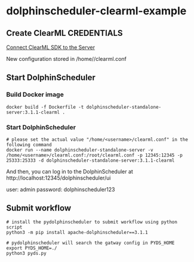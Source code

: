 # dolphinscheduler-clearml-example


## Create ClearML CREDENTIALS

[Connect ClearML SDK to the Server](https://clear.ml/docs/latest/docs/getting_started/ds/ds_first_steps#connect-clearml-sdk-to-the-server)

New configuration stored in /home/<username>/clearml.conf


## Start DolphinScheduler 

### Build Docker image

```
docker build -f Dockerfile -t dolphinscheduler-standalone-server:3.1.1-clearml .
```

### Start DolphinScheduler 

```
# please set the actual value "/home/<username>/clearml.conf" in the following command
docker run --name dolphinscheduler-standalone-server -v /home/<username>/clearml.conf:/root/clearml.conf -p 12345:12345 -p 25333:25333 -d dolphinscheduler-standalone-server:3.1.1-clearml
```

And then, you can log in to the DolphinScheduler at http://localhost:12345/dolphinscheduler/ui

user: admin
password: dolphinscheduler123


## Submit workflow

```shell
# install the pydolphinscheduler to submit workflow using python script
python3 -m pip install apache-dolphinscheduler==3.1.1
```

```shell
# pydolphinscheduler will search the gatway config in PYDS_HOME
export PYDS_HOME=./
python3 pyds.py
```

